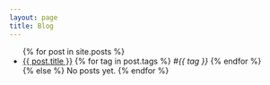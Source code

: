 ```yaml
---
layout: page
title: Blog
---
```


<ul>
    {% for post in site.posts %}
      <li>
        <a href="{{ site.baseurl }}{{ post.url }}">{{ post.title }}</a>
        {% for tag in post.tags %}
          <i>#{{ tag }}</i>
        {% endfor %}
      </li>
    {% else %}
    No posts yet.
    {% endfor %}
</ul>
